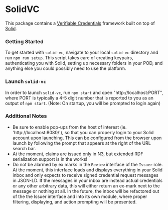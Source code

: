 # SolidVC
This package contains a [Verifiable Credentials](https://w3c.github.io/vc-data-model/) framework built on top of [Solid](https://solid.mit.edu/).

### Getting Started
To get started with `solid-vc`, navigate to your local `solid-vc` directory and run `npm run setup`. This script takes care of creating keypairs, authenticating you with Solid, setting up necessary folders in your POD, and anything else you could possibly need to use the platform.

### Launch `solid-vc`
In order to launch `solid-vc`, run `npm start` and open "http://localhost:PORT", where PORT is typically a 4-5 digit number that is reported to you as an output of `npm start`. (Note: On startup, you will be prompted to login again)

### Additional Notes
- Be sure to enable pop-ups from the host of interest (ie. 'http://localhost:8080/'), so that you can properly login to your Solid account upon launching. This can be configured from the browser upon launch by following the prompt that appears at the right of the URL search bar.
- At the moment, claims are issued only in N3, but extended RDF serialization support is in the works!
- Do not be alarmed by ex marks in the `Review` interface of the `Issuer` role. At the moment, this interface loads and displays everything in your Solid inbox and only expects to receive signed credential request messages in JSON-LD. If the messages in your inbox are instead actual credentials or any other arbitrary data, this will either return an ex-mark next to the message or nothing at all. In the future, the inbox will be refactored out of the the Issuer interface and into its own module, where proper filtering, displaying, and action prompting will be presented.
